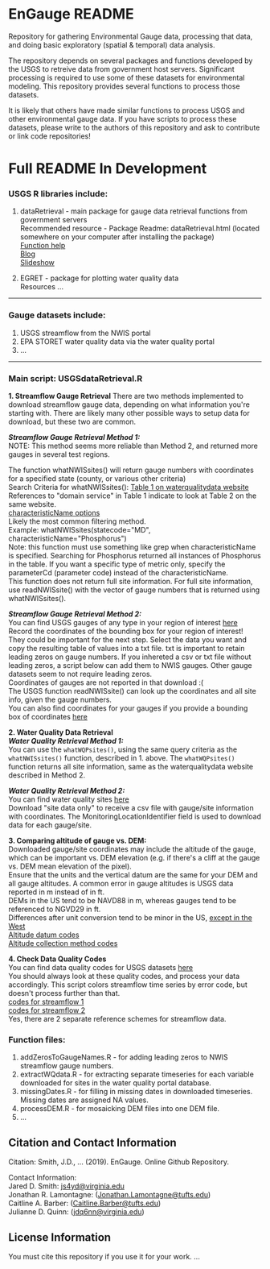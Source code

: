 # EnGauge README
Repository for gathering Environmental Gauge data, processing that data, and doing basic exploratory (spatial & temporal) data analysis.

The repository depends on several packages and functions developed by the USGS to retreive data from government host servers. Significant processing is required to use some of these datasets for environmental modeling. This repository provides several functions to process those datasets.

It is likely that others have made similar functions to process USGS and other environmental gauge data. If you have scripts to process these datasets, please write to the authors of this repository and ask to contribute or link code repositories!

**Full README In Development**
======
### USGS R libraries include:
1. dataRetrieval - main package for gauge data retrieval functions from government servers  
  Recommended resource - Package Readme: dataRetrieval.html (located somewhere on your computer after installing the package)  
  [Function help](https://github.com/USGS-R/dataRetrieval)  
  [Blog](https://owi.usgs.gov/R/training-curriculum/usgs-packages/)  
  [Slideshow](https://owi.usgs.gov/R/dataRetrieval.html#1)

2. EGRET - package for plotting water quality data  
  Resources ...

---

### Gauge datasets include:
1. USGS streamflow from the NWIS portal
2. EPA STORET water quality data via the water quality portal
3. ...

---

### Main script: USGSdataRetrieval.R
**1. Streamflow Gauge Retrieval**
There are two methods implemented to download streamflow gauge data, depending on what information you're starting with. There are likely many other possible ways to setup data for download, but these two are common.

**_Streamflow Gauge Retrieval Method 1:_**  
NOTE: This method seems more reliable than Method 2, and returned more gauges in several test regions.

The function whatNWISsites() will return gauge numbers with coordinates for a specified state (county, or various other criteria)  
  Search Criteria for whatNWISsites(): [Table 1 on waterqualitydata website](https://www.waterqualitydata.us/webservices_documentation/)  
   References to "domain service" in Table 1 indicate to look at Table 2 on the same website.  
   [characteristicName options](https://www.waterqualitydata.us/public_srsnames/)  
    Likely the most common filtering method.  
    Example: whatNWISsites(statecode="MD", characteristicName="Phosphorus")  
   Note: this function must use something like grep when characteristicName is specified. Searching for Phosphorus returned all instances of Phosphorus in the table. If you want a specific type of metric only, specify the parameterCd (parameter code) instead of the characteristicName.  
   This function does not return full site information. For full site information, use readNWISsite() with the vector of gauge numbers that is returned using whatNWISsites().

**_Streamflow Gauge Retrieval Method 2:_**  
You can find USGS gauges of any type in your region of interest [here](https://cida.usgs.gov/enddat/dataDiscovery.jsp)  
  Record the coordinates of the bounding box for your region of interest! They could be important for the next step. Select the data you want and copy the resulting table of values into a txt file. txt is important to retain leading zeros on gauge numbers. If you inhereted a csv or txt file without leading zeros, a script below can add them to NWIS gauges. Other gauge datasets seem to not require leading zeros.  
  Coordinates of gauges are not reported in that download :(  
  The USGS function readNWISsite() can look up the coordinates and all site info, given the gauge numbers.  
  You can also find coordinates for your gauges if you provide a bounding box of coordinates [here](https://waterdata.usgs.gov/nwis/inventory?search_criteria=lat_long_bounding_box&submitted_form=introduction)

**2. Water Quality Data Retrieval**  
**_Water Quality Retrieval Method 1:_**  
You can use the `whatWQPsites()`, using the same query criteria as the `whatNWISsites()` function, described in 1. above. The `whatWQPsites()` function returns all site information, same as the waterqualitydata website described in Method 2.

**_Water Quality Retrieval Method 2:_**  
You can find water quality sites [here](https://www.waterqualitydata.us/portal/)  
  Download "site data only" to receive a csv file with gauge/site information with coordinates. The MonitoringLocationIdentifier field is used to download data for each gauge/site.

**3. Comparing altitude of gauge vs. DEM:**  
Downloaded gauge/site coordinates may include the altitude of the gauge, which can be important vs. DEM elevation (e.g. if there's a cliff at the gauge vs. DEM mean elevation of the pixel).  
Ensure that the units and the vertical datum are the same for your DEM and all gauge altitudes. A common error in gauge altitudes is USGS data reported in m instead of in ft.  
  DEMs in the US tend to be NAVD88 in m, whereas gauges tend to be referenced to NGVD29 in ft.  
  Differences after unit conversion tend to be minor in the US, [except in the West](https://www.ngs.noaa.gov/TOOLS/Vertcon/vertcon.html)  
  [Altitude datum codes](https://help.waterdata.usgs.gov/code/alt_datum_cd_query?fmt=html)  
  [Altitude collection method codes](https://help.waterdata.usgs.gov/code/alt_meth_cd_query?fmt=html)

**4. Check Data Quality Codes**  
You can find data quality codes for USGS datasets [here](https://help.waterdata.usgs.gov/codes-and-parameters/codes#discharge_cd)  
  You should always look at these quality codes, and process your data accordingly. This script colors streamflow time series by error code, but doesn't process further than that.  
  [codes for streamflow 1](https://help.waterdata.usgs.gov/codes-and-parameters/daily-value-qualification-code-dv_rmk_cd)  
  [codes for streamflow 2](https://help.waterdata.usgs.gov/codes-and-parameters/instantaneous-and-daily-value-status-codes)  
  Yes, there are 2 separate reference schemes for streamflow data.

### Function files:
1. addZerosToGaugeNames.R - for adding leading zeros to NWIS streamflow gauge numbers.
2. extractWQdata.R - for extracting separate timeseries for each variable downloaded for sites in the water quality portal database.
3. missingDates.R - for filling in missing dates in downloaded timeseries. Missing dates are assigned NA values.
4. processDEM.R - for mosaicking DEM files into one DEM file.
5. ...

## Citation and Contact Information
Citation: Smith, J.D., ... (2019). EnGauge. Online Github Repository.

Contact Information:  
Jared D. Smith: js4yd@virginia.edu  
Jonathan R. Lamontagne: (Jonathan.Lamontagne@tufts.edu)  
Caitline A. Barber: (Caitline.Barber@tufts.edu)  
Julianne D. Quinn: (jdq6nn@virginia.edu)

## License Information
You must cite this repository if you use it for your work.
...
